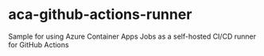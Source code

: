 # aca-github-actions-runner
Sample for using Azure Container Apps Jobs as a self-hosted CI/CD runner for GitHub Actions
